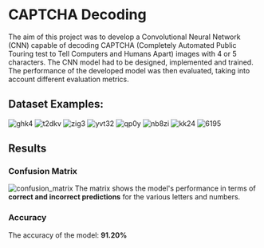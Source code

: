 # CAPTCHA Decoding
The aim of this project was to develop a Convolutional Neural Network (CNN) capable of decoding CAPTCHA (Completely Automated Public Touring test to Tell Computers and Humans Apart) images with 4 or 5 characters. The CNN model had to be designed, implemented and trained. The performance of the developed model was then evaluated, taking into account different evaluation metrics.

## Dataset Examples:

![ghk4](https://github.com/user-attachments/assets/7fdb9765-4ba3-42f2-8ae7-00240d8532e8)
![t2dkv](https://github.com/user-attachments/assets/1a2f24c0-3fd9-465b-9903-a6a36e83ab01)
![zig3](https://github.com/user-attachments/assets/5c7b4108-4b6b-4243-97c4-4987bde12b82)
![yvt32](https://github.com/user-attachments/assets/47cbb2aa-5c11-4d3e-81ca-9a4d009cc6a9)
![qp0y](https://github.com/user-attachments/assets/d9124996-555a-4be1-be9b-3174bafd7105)
![nb8zi](https://github.com/user-attachments/assets/d15122d5-aab7-49ed-bd9c-66f6f27add75)
![kk24](https://github.com/user-attachments/assets/00953083-2a5e-46e1-907d-6fa06810d523)
![6195](https://github.com/user-attachments/assets/88bb7ec5-b574-4baa-b7bb-7a8f903c00d7)


## Results
### Confusion Matrix
![confusion_matrix](https://github.com/user-attachments/assets/4e0e41ff-a1a9-4a16-a707-d15106252e37)
The matrix shows the model's performance in terms of __correct and incorrect predictions__ for the various letters and numbers.

### Accuracy
The accuracy of the model: __91.20%__
